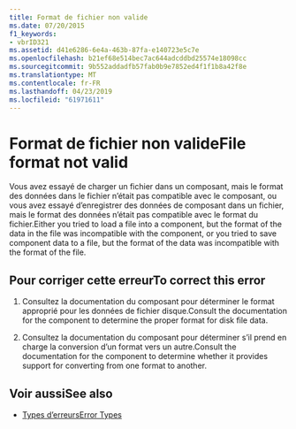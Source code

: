 ```yaml
---
title: Format de fichier non valide
ms.date: 07/20/2015
f1_keywords:
- vbrID321
ms.assetid: d41e6286-6e4a-463b-87fa-e140723e5c7e
ms.openlocfilehash: b21ef68e514bec7ac644adcddbd25574e18098cc
ms.sourcegitcommit: 9b552addadfb57fab0b9e7852ed4f1f1b8a42f8e
ms.translationtype: MT
ms.contentlocale: fr-FR
ms.lasthandoff: 04/23/2019
ms.locfileid: "61971611"
---
```

# <a name="file-format-not-valid"></a><span data-ttu-id="f10ab-102">Format de fichier non valide</span><span class="sxs-lookup"><span data-stu-id="f10ab-102">File format not valid</span></span>
<span data-ttu-id="f10ab-103">Vous avez essayé de charger un fichier dans un composant, mais le format des données dans le fichier n’était pas compatible avec le composant, ou vous avez essayé d’enregistrer des données de composant dans un fichier, mais le format des données n’était pas compatible avec le format du fichier.</span><span class="sxs-lookup"><span data-stu-id="f10ab-103">Either you tried to load a file into a component, but the format of the data in the file was incompatible with the component, or you tried to save component data to a file, but the format of the data was incompatible with the format of the file.</span></span>  
  
## <a name="to-correct-this-error"></a><span data-ttu-id="f10ab-104">Pour corriger cette erreur</span><span class="sxs-lookup"><span data-stu-id="f10ab-104">To correct this error</span></span>  
  
1. <span data-ttu-id="f10ab-105">Consultez la documentation du composant pour déterminer le format approprié pour les données de fichier disque.</span><span class="sxs-lookup"><span data-stu-id="f10ab-105">Consult the documentation for the component to determine the proper format for disk file data.</span></span>  
  
2. <span data-ttu-id="f10ab-106">Consultez la documentation du composant pour déterminer s’il prend en charge la conversion d’un format vers un autre.</span><span class="sxs-lookup"><span data-stu-id="f10ab-106">Consult the documentation for the component to determine whether it provides support for converting from one format to another.</span></span>  
  
## <a name="see-also"></a><span data-ttu-id="f10ab-107">Voir aussi</span><span class="sxs-lookup"><span data-stu-id="f10ab-107">See also</span></span>

- [<span data-ttu-id="f10ab-108">Types d’erreurs</span><span class="sxs-lookup"><span data-stu-id="f10ab-108">Error Types</span></span>](../../visual-basic/programming-guide/language-features/error-types.md)
